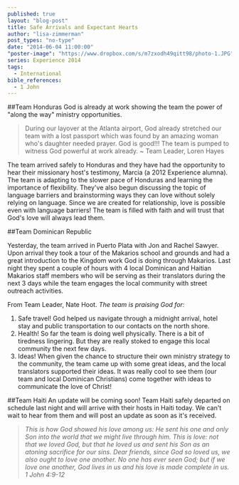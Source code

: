 ```yaml
---
published: true
layout: "blog-post"
title: Safe Arrivals and Expectant Hearts
author: "lisa-zimmerman"
post_types: "no-type"
date: "2014-06-04 11:00:00"
"poster-image": "https://www.dropbox.com/s/m7zxodh49qitt98/photo-1.JPG"
series: Experience 2014
tags: 
  - International
bible_references: 
  - 1 John
---
```


##Team Honduras
God is already at work showing the team the power of "along the way" ministry opportunities. 
>During our layover at the Atlanta airport, God already stretched our team with a lost passport which was found by an amazing woman who's 
daughter needed prayer.  God is good!!!  The team is pumped to witness God powerful at work already. ~ Team Leader, Loren Hayes

The team arrived safely to Honduras and they have had the opportunity to hear their missionary host's testimony, Marcia (a 2012 Experience alumna).  The team is adapting to the slower pace of Honduras and learning the importance of flexibility.  They've also begun discussing the topic of language barriers and brainstorming ways they can love without solely relying on language.  Since we are created for relationship, love is possible even with language barriers!  The team is filled with faith and will trust that God's love will always lead them. 

##Team Dominican Republic

Yesterday, the team arrived in Puerto Plata with Jon and Rachel Sawyer. Upon arrival they took a tour of the Makarios school and grounds and had a great introduction to the Kingdom work God is doing through Makarios. Last night they spent a couple of hours with 4 local Dominican and Haitian Makarios staff members who will be serving as their translators during the next 3 days while the team engages the local community with street outreach activities.

From Team Leader, Nate Hoot.  *The team is praising God for:*
1. Safe travel! God helped us navigate through a midnight arrival, hotel stay and public transportation to our contacts on the north shore.
2. Health! So far the team is doing well physically. There is a bit of tiredness lingering. But they are really stoked to engage this local community the next few days. 
3. Ideas!  When given the chance to structure their own ministry strategy to the community, the team came up with some great ideas, and the local translators supported their ideas. It was really cool to see them (our team and local Dominican Christians) come together with ideas to communicate the love of Christ!

##Team Haiti
An update will be coming soon!  Team Haiti safely departed on schedule last night and will arrive with their hosts in Haiti today.  We can't wait to hear from them and will post an update as soon as it's received.

>*This is how God showed his love among us: He sent his one and only Son into the world that we might live through him.  This is love: not that we loved God, but that he loved us and sent his Son as an atoning sacrifice for our sins.  Dear friends, since God so loved us, we also ought to love one another.  No one has ever seen God; but if we love one another, God lives in us and his love is made complete in us.  1 John 4:9-12*